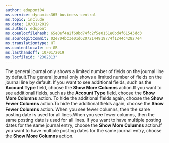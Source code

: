 ```yaml
---
author: edupont04
ms.service: dynamics365-business-central
ms.topic: include
ms.date: 10/01/2019
ms.author: edupont
ms.openlocfilehash: 65e0ef4a2f69bd74fc2f5e0151e0bd4f61543dd3
ms.sourcegitcommit: 02e704bc3e01d62072144919774f1244c42827e4
ms.translationtype: HT
ms.contentlocale: en-GB
ms.lasthandoff: 10/01/2019
ms.locfileid: "2302313"
---
```

<span data-ttu-id="46b5e-101">The general journal only shows a limited number of fields on the journal line by default.</span><span class="sxs-lookup"><span data-stu-id="46b5e-101">The general journal only shows a limited number of fields on the journal line by default.</span></span> <span data-ttu-id="46b5e-102">If you want to see additional fields, such as the **Account Type** field, choose the **Show More Columns** action.</span><span class="sxs-lookup"><span data-stu-id="46b5e-102">If you want to see additional fields, such as the **Account Type** field, choose the **Show More Columns** action.</span></span> <span data-ttu-id="46b5e-103">To hide the additional fields again, choose the **Show Fewer Columns** action.</span><span class="sxs-lookup"><span data-stu-id="46b5e-103">To hide the additional fields again, choose the **Show Fewer Columns** action.</span></span> <span data-ttu-id="46b5e-104">When you see fewer columns, then the same posting date is used for all lines.</span><span class="sxs-lookup"><span data-stu-id="46b5e-104">When you see fewer columns, then the same posting date is used for all lines.</span></span> <span data-ttu-id="46b5e-105">If you want to have multiple posting dates for the same journal entry, choose the **Show More Columns** action.</span><span class="sxs-lookup"><span data-stu-id="46b5e-105">If you want to have multiple posting dates for the same journal entry, choose the **Show More Columns** action.</span></span>  
